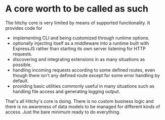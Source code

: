# A core worth to be called as such

The hitchy core is very limited by means of supported functionality. It provides code for

* implementing CLI and being customized through runtime options.
* optionally injecting itself as a middleware into a runtime built with ExpressJS rather than starting its own server listening for HTTP requests.
* discovering and integrating extensions in as many situations as possible.
* handling incoming requests according to some defined routes, even though there isn't any defined route except for some error handling by default.
* providing basic utilities commonly useful in many situations such as handling file access and generating logging output.

That's all Hitchy's core is doing. There is no custom business logic and there is no awareness of data models to be managed for different kinds of access. Just the bare minimum ready to do everything.
